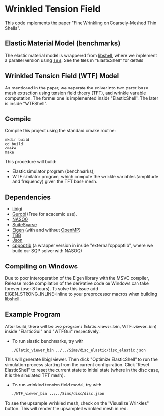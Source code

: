 # Wrinkled Tension Field

This code implements the paper "Fine Wrinkling on Coarsely-Meshed Thin Shells".

## Elastic Material Model (benchmarks)

The elastic material model is wrappered from [libshell](https://github.com/evouga/libshell), where we implement a parallel version using [TBB](https://github.com/wjakob/tbb). See the files in "ElasticShell" for details

## Wrinkled Tension Field (WTF) Model

As mentioned in the paper, we seperate the solver into two parts: base mesh extraction using tension field thoery (TFT), and wrinkle variable computation. The former one is implemented inside "ElasticShell". The later is inside "WTFShell".


## Compile

Compile this project using the standard cmake routine:

    mkdir build
    cd build
    cmake ..
    make

This procedure will build:
 - Elastic simulator program (benchmarks);
 - WTF similator program, which compute the wrinkle variables (amplitude and frequency) given the TFT base mesh.

## Dependencies
- [libigl](https://libigl.github.io/)
- [Gurobi](https://www.gurobi.com/downloads/?campaignid=193283256&adgroupid=51266130904&creative=419644944624&keyword=gurobi&matchtype=p&gclid=Cj0KCQjwit_8BRCoARIsAIx3Rj6JdxrDRsUeWNRjj8ABmFg40kehVwvHoTsi28UxLeOqa8GhYTQU9usaAucxEALw_wcB) (Free for academic use).
- [NASOQ](https://nasoq.github.io/)
- [SuiteSparse](https://people.engr.tamu.edu/davis/suitesparse.html)
- [Eigen](http://eigen.tuxfamily.org/index.php?title=Main_Page) (with and without [OpenMP](https://computing.llnl.gov/tutorials/openMP/))
- [TBB](https://github.com/wjakob/tbb)
- [Json](https://github.com/nlohmann/json)
- [cppoptlib](https://github.com/PatWie/CppNumericalSolvers/tree/v2/include/cppoptlib) (a wrapper version in inside "external/cppoptlib", where we build our SQP solver with NASOQ)

## Compiling on Windows

Due to poor interoperation of the Eigen library with the MSVC compiler, Release mode compilation of the derivative code on Windows can take forever (over 8 hours). To solve this issue add EIGEN_STRONG_INLINE=inline to your preprocessor macros when building libshell.

## Example Program

After build, there will be two programs (Elatic_viewer_bin, WTF_viewer_bin) inside "ElasticGui" and "WTFGui" respectively.
- To run elastic benchmarks, try with
```bash
   ./Elatic_viewer_bin ../../Sims/disc_elastic/disc_elastic.json
```
  This will generate libigl viewer. Then click "Optimize ElasticShell" to run the simulation process starting from the current configuration. Click "Reset ElasticShell" to reset the current state to initial state (where in the disc case, it is the simulated TFT mesh).
- To run wrinkled tension field model, try with
```bash
   ./WTF_viewer_bin ../../Sims/disc/disc.json
```
To see the upsample wrinkled mesh, check on the "Visualize Wrinkles" button. This will render the upsampled wrinkled mesh in red. 